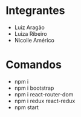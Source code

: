 # Integrantes 
- Luiz Aragão
- Luiza Ribeiro
- Nicolle Américo

# Comandos
- npm i
- npm i bootstrap
- npm i react-router-dom
- npm i redux react-redux
- npm start

